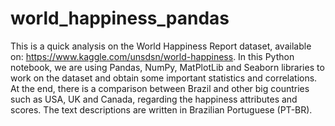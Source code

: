 # world_happiness_pandas

This is a quick analysis on the World Happiness Report dataset, available on: https://www.kaggle.com/unsdsn/world-happiness.
In this Python notebook, we are using Pandas, NumPy, MatPlotLib and Seaborn libraries to work on the dataset and obtain some important statistics and correlations.
At the end, there is a comparison between Brazil and other big countries such as USA, UK and Canada, regarding the happiness attributes and scores.
The text descriptions are written in Brazilian Portuguese (PT-BR).
